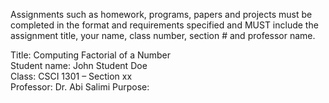 Assignments such as homework, programs, papers and projects must be completed in the
format and requirements specified and MUST include the assignment title, your name,
class number, section # and professor name.  
  
Title: Computing Factorial of a Number  
Student name: John Student Doe  
Class: CSCI 1301 – Section xx  
Professor: Dr. Abi Salimi
Purpose: 